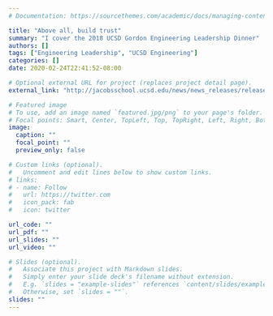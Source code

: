 ```yaml
---
# Documentation: https://sourcethemes.com/academic/docs/managing-content/

title: "Above all, build trust"
summary: "I cover the 2018 UCSD Gordon Engineering Leadership Dinner"
authors: []
tags: ["Engineering Leadership", "UCSD Engineering"]
categories: []
date: 2020-02-24T22:41:52-08:00

# Optional external URL for project (replaces project detail page).
external_link: "http://jacobsschool.ucsd.edu/news/news_releases/release.sfe?id=2547"

# Featured image
# To use, add an image named `featured.jpg/png` to your page's folder.
# Focal points: Smart, Center, TopLeft, Top, TopRight, Left, Right, BottomLeft, Bottom, BottomRight.
image:
  caption: ""
  focal_point: ""
  preview_only: false

# Custom links (optional).
#   Uncomment and edit lines below to show custom links.
# links:
# - name: Follow
#   url: https://twitter.com
#   icon_pack: fab
#   icon: twitter

url_code: ""
url_pdf: ""
url_slides: ""
url_video: ""

# Slides (optional).
#   Associate this project with Markdown slides.
#   Simply enter your slide deck's filename without extension.
#   E.g. `slides = "example-slides"` references `content/slides/example-slides.md`.
#   Otherwise, set `slides = ""`.
slides: ""
---
```


